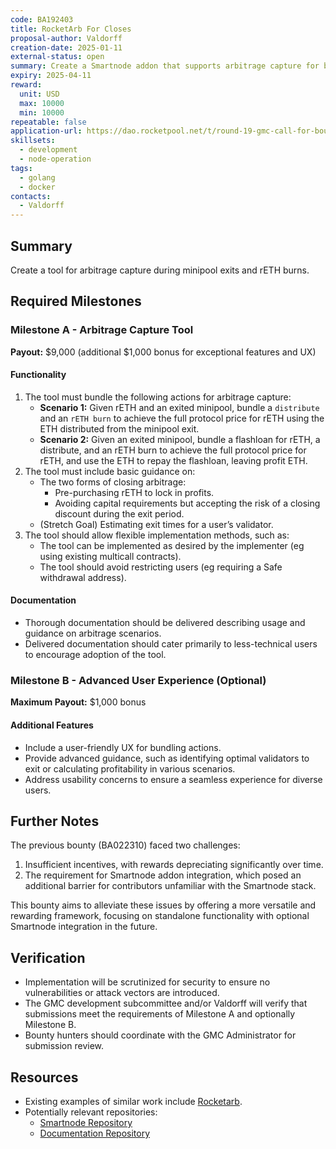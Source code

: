```yaml
---
code: BA192403
title: RocketArb For Closes
proposal-author: Valdorff
creation-date: 2025-01-11
external-status: open
summary: Create a Smartnode addon that supports arbitrage capture for both new minipool deposits and minipool closes / final distributions.
expiry: 2025-04-11
reward:
  unit: USD
  max: 10000
  min: 10000
repeatable: false
application-url: https://dao.rocketpool.net/t/round-19-gmc-call-for-bounty-applications-deadline-is-december-7/3377/2?u=shfryn
skillsets:
  - development
  - node-operation
tags: 
  - golang
  - docker
contacts:
  - Valdorff
---
```


## Summary

Create a tool for arbitrage capture during minipool exits and rETH burns.

## Required Milestones

### Milestone A - Arbitrage Capture Tool
**Payout:** $9,000 (additional $1,000 bonus for exceptional features and UX)

#### Functionality
1. The tool must bundle the following actions for arbitrage capture:
   - **Scenario 1:** Given rETH and an exited minipool, bundle a `distribute` and an `rETH burn` to achieve the full protocol price for rETH using the ETH distributed from the minipool exit.
   - **Scenario 2:** Given an exited minipool, bundle a flashloan for rETH, a distribute, and an rETH burn to achieve the full protocol price for rETH, and use the ETH to repay the flashloan, leaving profit ETH.
2. The tool must include basic guidance on:
   - The two forms of closing arbitrage:
     - Pre-purchasing rETH to lock in profits.
     - Avoiding capital requirements but accepting the risk of a closing discount during the exit period.
   - (Stretch Goal) Estimating exit times for a user’s validator.
3. The tool should allow flexible implementation methods, such as:
   - The tool can be implemented as desired by the implementer (eg using existing multicall contracts).
   - The tool should avoid restricting users (eg requiring a Safe withdrawal address).

#### Documentation
* Thorough documentation should be delivered describing usage and guidance on arbitrage scenarios.
* Delivered documentation should cater primarily to less-technical users to encourage adoption of the tool. 

### Milestone B - Advanced User Experience (Optional)
**Maximum Payout:** $1,000 bonus

#### Additional Features
* Include a user-friendly UX for bundling actions.
* Provide advanced guidance, such as identifying optimal validators to exit or calculating profitability in various scenarios.
* Address usability concerns to ensure a seamless experience for diverse users.

## Further Notes

The previous bounty (BA022310) faced two challenges:
1. Insufficient incentives, with rewards depreciating significantly over time.
2. The requirement for Smartnode addon integration, which posed an additional barrier for contributors unfamiliar with the Smartnode stack.

This bounty aims to alleviate these issues by offering a more versatile and rewarding framework, focusing on standalone functionality with optional Smartnode integration in the future.

## Verification

* Implementation will be scrutinized for security to ensure no vulnerabilities or attack vectors are introduced.
* The GMC development subcommittee and/or Valdorff will verify that submissions meet the requirements of Milestone A and optionally Milestone B.
* Bounty hunters should coordinate with the GMC Administrator for submission review.

## Resources
* Existing examples of similar work include [Rocketarb](https://github.com/xrchz/rocketarb/).
* Potentially relevant repositories:
  - [Smartnode Repository](https://github.com/rocket-pool/smartnode/)
  - [Documentation Repository](https://github.com/rocket-pool/docs.rocketpool.net)